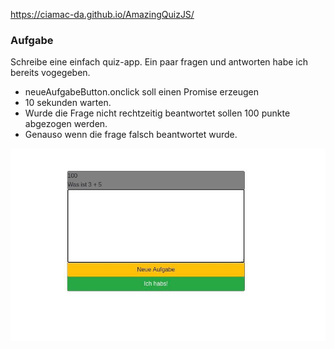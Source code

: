 https://ciamac-da.github.io/AmazingQuizJS/
### Aufgabe

Schreibe eine einfach quiz-app. Ein paar fragen und antworten habe ich bereits
vogegeben.

  - neueAufgabeButton.onclick soll einen Promise erzeugen
  - 10 sekunden warten.
  - Wurde die Frage nicht rechtzeitig beantwortet sollen 100 punkte abgezogen werden.
  - Genauso wenn die frage falsch beantwortet wurde.
  
![](readmeImage/1.jpg)
